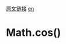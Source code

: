 <a href="https://developer.mozilla.org/zh-CN/docs/Web/JavaScript/Reference/Global_Objects/Math/cos" target="_blank">原文链接</a>
<a href="https://developer.mozilla.org/en-US/docs/Web/JavaScript/Reference/Global_Objects/Math/cos" target="_blank">en</a>

# Math.cos()